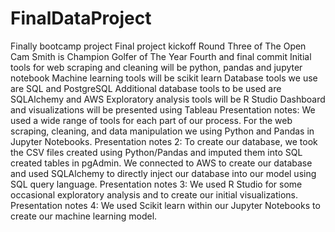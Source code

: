 # FinalDataProject
Finally bootcamp project
Final project kickoff
Round Three of The Open
Cam Smith is Champion Golfer of The Year
Fourth and final commit
Initial tools for web scraping and cleaning will be python, pandas and jupyter notebook
Machine learning tools will be scikit learn
Database tools we use are SQL and PostgreSQL
Additional database tools to be used are SQLAlchemy and AWS
Exploratory analysis tools will be R Studio
Dashboard and visualizations will be presented using Tableau
Presentation notes: We used a wide range of tools for each part of our process. For the web scraping, cleaning, and data manipulation we using Python and Pandas in Jupyter Notebooks.
Presentation notes 2:  To create our database, we took the CSV files created using Python/Pandas and imputed them into SQL created tables in pgAdmin. We connected to AWS to create our database and used SQLAlchemy to directly inject our database into our model using SQL query language.
Presentation notes 3: We used R Studio for some occasional exploratory analysis and to create our initial visualizations.
Presentation notes 4: We used Scikit learn within our Jupyter Notebooks to create our machine learning model. 
